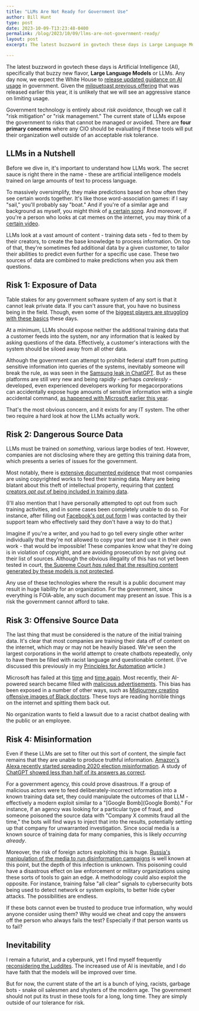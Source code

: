 ```yaml
---
title: "LLMs Are Not Ready for Government Use"
author: Bill Hunt
type: post
date: 2023-10-09-T13:23:48-0400
permalink: /blog/2023/10/09/llms-are-not-government-ready/
layout: post
excerpt: The latest buzzword in govtech these days is Large Language Models (LLMs). However, they are too risky for the government to trust.

---
```


The latest buzzword in govtech these days is Artificial Intelligence (AI), specifically that buzzy new flavor, **Large Language Models** or LLMs.  Any day now, we expect the White House to [release updated guidance on AI usage](https://federalnewsnetwork.com/artificial-intelligence/2023/09/draft-omb-memo-details-10-new-requirements-to-manage-ai/) in government. Given the [milquetoast previous offering](https://www.whitehouse.gov/ostp/ai-bill-of-rights/) that was released earlier this year, it is unlikely that we will see an aggressive stance on limiting usage.

Government technology is entirely about *risk avoidance*, though we call it "risk mitigation" or "risk management." The current state of LLMs expose the government to risks that cannot be managed or avoided. There are **four primary concerns** where any CIO should be evaluating if these tools will put their organization well outside of an acceptable risk tolerance.

## LLMs in a Nutshell

Before we dive in, it's important to understand how LLMs work.  The secret sauce is right there in the name - these are artificial intelligence models trained on large amounts of text to process language.

To massively oversimplify, they make predictions based on how often they see certain words together. It's like those word-association games: if I say "sail," you'll probably say "boat." And if you're of a similar age and background as myself, you might think of [a certain song](https://www.youtube.com/watch?v=tgIqecROs5M). And moreover, if you're a person who looks at cat memes on the internet, you may think of a [certain video](https://www.youtube.com/watch?v=Awf45u6zrP0).

LLMs look at a vast amount of content - training data sets - fed to them by their creators, to create the base knowledge to process information.  On top of that, they're sometimes fed additional data by a given customer, to tailor their abilities to predict even further for a specific use case. These two sources of data are combined to make predictions when you ask them questions.


## Risk 1: Exposure of Data

Table stakes for any government software system of any sort is that it cannot leak private data. If you can't assure that, you have no business being in the field. Though, even some of the [biggest players are struggling with these basics](https://techcrunch.com/2023/09/08/microsoft-hacker-china-government-storm-0558/) these days.

At a minimum, LLMs should expose neither the additional training data that a customer feeds into the system, nor any information that is leaked by asking questions of the data. Effectively, a customer's interactions with the system should be siloed away from all other data.

Although the government can attempt to prohibit federal staff from putting sensitive information into queries of the systems, inevitably someone will break the rule, as was seen in the [Samsung leak in ChatGPT](https://cybernews.com/security/chatgpt-samsung-leak-explained-lessons/). But as these platforms are still very new and being rapidly - perhaps _carelessly_ - developed, even experienced developers working for megacorporations can accidentally expose huge amounts of sensitive information with a single accidental command, [as happened with Microsoft earlier this year](https://techcrunch.com/2023/09/18/microsoft-ai-researchers-accidentally-exposed-terabytes-of-internal-sensitive-data/
).

That's the most obvious concern, and it exists for any IT system. The other two require a hard look at how the LLMs actually work.


## Risk 2: Dangerous Source Data

LLMs must be trained on *something*, various large bodies of text. However, companies are not disclosing where they are getting this training data from, which presents a series of issues for the government.

Most notably, there is [extensive documented evidence](https://www.theatlantic.com/technology/archive/2023/09/books3-ai-training-meta-copyright-infringement-lawsuit/675411/) that most companies are using copyrighted works to feed their training data. Many are being blatant about this theft of intellectual property, requiring that [content creators _opt out_ of being included in training data](https://www.theverge.com/2023/9/28/23894779/google-ai-extended-training-data-toggle-bard-vertex).

(I'll also mention that I have personally attempted to opt out from such training activities, and in some cases been completely unable to do so. For instance, after filling out [Facebook's opt out form](https://www.facebook.com/help/contact/1266025207620918) I was contacted by their support team who effectively said they don't have a way to do that.)

Imagine if you're a writer, and you had to go tell every single other writer individually that they're not allowed to copy your text and use it in their own work - that would be impossible! These companies know what they're doing is in violation of copyright, and are avoiding prosecution by not giving out their list of sources. Although the obvious illegality of this has not yet been tested in court, [the Supreme Court _has_ ruled that the resulting content generated by these models is not protected](https://www.theartnewspaper.com/2023/09/02/artificial-intelligence-lawsuit-decision-us-copyright-law).

Any use of these technologies where the result is a public document may result in huge liability for an organization. For the government, since everything is FOIA-able, any such document may present an issue. This is a risk the government cannot afford to take.


## Risk 3: Offensive Source Data

The last thing that must be considered is the nature of the initial training data. It's clear that most companies are training their data off of content on the internet, which may or may not be heavily biased. We've seen the largest corporations in the world attempt to create chatbots repeatedly, only to have them be filled with racist language and questionable content. (I've discussed this previously in my [Principles for Automation](https://billhunt.dev/blog/2020/12/21/ai-ml-rpa-principles/) article.)

Microsoft has failed at this [time](https://www.theverge.com/2016/3/24/11297050/tay-microsoft-chatbot-racist) and [time again](https://www.theverge.com/2023/2/15/23599072/microsoft-ai-bing-personality-conversations-spy-employees-webcams). Most recently, their AI-powered search became filled with [malicious advertisements](https://www.cpomagazine.com/cyber-security/microsoft-bing-ai-chatbot-poisoned-with-malicious-ads/). This bias has been exposed in a number of other ways, such as [Midjourney creating offensive images of Black doctors](https://www.npr.org/sections/goatsandsoda/2023/10/06/1201840678/ai-was-asked-to-create-images-of-black-african-docs-treating-white-kids-howd-it-).  These toys are reading horrible things on the internet and spitting them back out.

No organization wants to field a lawsuit due to a racist chatbot dealing with the public or an employee.

## Risk 4: Misinformation

Even if these LLMs are set to filter out this sort of content, the simple fact remains that they are unable to produce truthful information. [Amazon's Alexa recently started spreading 2020 election misinformation](https://www.washingtonpost.com/technology/2023/10/07/amazon-alexa-news-2020-election-misinformation/). A study of [ChatGPT showed less than half of its answers as correct](https://www.theregister.com/2023/08/07/chatgpt_stack_overflow_ai/).

For a government agency, this could prove disastrous. If a group of malicious actors were to feed deliberately-incorrect information into a known training data set, they could manipulate the outcomes of that LLM - effectively a modern exploit similar to a "[Google Bomb](Google Bomb)." For instance, if an agency was looking for a particular type of fraud, and someone poisoned the source data with "Company X commits fraud all the time," the bots will find ways to inject that into the results, potentially setting up that company for unwarranted investigation. Since social media is a known source of training data for many companies, this is likely _occurring already_.

Moreover, the risk of foreign actors exploiting this is huge. [Russia's manipulation of the media to run disinformation campaigns](https://www.wired.com/story/russia-secondary-infektion-disinformation/) is well known at this point, but the depth of this infection is unknown. This poisoning could have a disastrous effect on law enforcement or military organizations using these sorts of tools to gain an edge. A methodology could also exploit the opposite. For instance, training false "all clear" signals to cybersecurity bots being used to detect network or system exploits, to better hide cyber attacks. The possibilities are endless.

If these bots cannot even be trusted to produce true information, why would anyone consider using them? Why would we cheat and copy the answers off the person who always fails the test? Especially if that person wants us to fail?


## Inevitability

I remain a futurist, and a cyberpunk, yet I find myself frequently [reconsidering the Luddites](https://www.newyorker.com/books/page-turner/rethinking-the-luddites-in-the-age-of-ai).  The increased use of AI is inevitable, and I do have faith that the models will be improved over time.

But for now, the current state of the art is a bunch of lying, racists, garbage bots - snake oil salesmen and shysters of the modern age. The government should not put its trust in these tools for a long, long time. They are simply outside of our tolerance for risk.